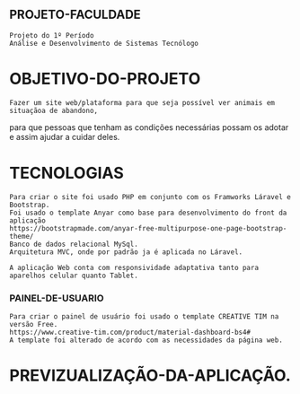 ## PROJETO-FACULDADE
    Projeto do 1º Período
    Análise e Desenvolvimento de Sistemas Tecnólogo

# OBJETIVO-DO-PROJETO
    Fazer um site web/plataforma para que seja possível ver animais em situaçãoa de abandono,
para que pessoas que tenham as condições necessárias possam os adotar e assim ajudar a cuidar deles.

# TECNOLOGIAS
    Para criar o site foi usado PHP em conjunto com os Framworks Láravel e Bootstrap.
    Foi usado o template Anyar como base para desenvolvimento do front da aplicação
    https://bootstrapmade.com/anyar-free-multipurpose-one-page-bootstrap-theme/
    Banco de dados relacional MySql.
    Arquitetura MVC, onde por padrão ja é aplicada no Láravel.

    A aplicação Web conta com responsividade adaptativa tanto para aparelhos celular quanto Tablet.

### PAINEL-DE-USUARIO
    Para criar o painel de usuário foi usado o template CREATIVE TIM na versão Free.
    https://www.creative-tim.com/product/material-dashboard-bs4#
    A template foi alterado de acordo com as necessidades da página web.

# PREVIZUALIZAÇÃO-DA-APLICAÇÃO.
    